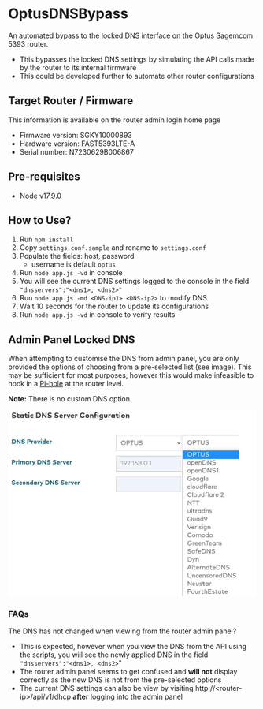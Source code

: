 # OptusDNSBypass
An automated bypass to the locked DNS interface on the Optus Sagemcom 5393 router.
- This bypasses the locked DNS settings by simulating the API calls made by the router to its internal firmware
- This could be developed further to automate other router configurations

## Target Router / Firmware
This information is available on the router admin login home page
- Firmware version: SGKY10000893
- Hardware version: FAST5393LTE-A
- Serial number: N7230629B006867

## Pre-requisites
- Node v17.9.0

## How to Use?
1. Run `npm install`
2. Copy `settings.conf.sample` and rename to `settings.conf`
3. Populate the fields: host, password
   - username is default `optus`
4. Run `node app.js -vd` in console
5. You will see the current DNS settings logged to the console in the field `"dnsservers":"<dns1>, <dns2>"`
6. Run `node app.js -md <DNS-ip1> <DNS-ip2>` to modify DNS
7. Wait 10 seconds for the router to update its configurations
8. Run `node app.js -vd` in console to verify results

## Admin Panel Locked DNS
When attempting to customise the DNS from admin panel, you are only provided the options of choosing from a pre-selected list (see image). This may be sufficient for most purposes, however this would make infeasible to hook in a [Pi-hole](https://pi-hole.net/) at the router level.

**Note:** There is no custom DNS option.
 
![Locked router interface](./images/router_interface.jpg)


### FAQs
The DNS has not changed when viewing from the router admin panel?
- This is expected, however when you view the DNS from the API using the scripts, you will see the newly applied DNS in the field `"dnsservers":"<dns1>, <dns2>`"
- The router admin panel seems to get confused and **will not** display correctly as the new DNS is not from the pre-selected options
- The current DNS settings can also be view by visiting http://\<router-ip\>/api/v1/dhcp **after** logging into the admin panel
